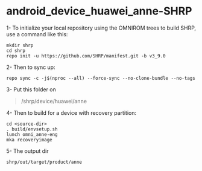 # android_device_huawei_anne-SHRP

1- To initialize your local repository using the OMNIROM trees to build SHRP, use a command like this:

```
mkdir shrp
cd shrp
repo init -u https://github.com/SHRP/manifest.git -b v3_9.0
```

2- Then to sync up:

```
repo sync -c -j$(nproc --all) --force-sync --no-clone-bundle --no-tags
```

3- Put this folder on 
>/shrp/device/huawei/anne

4- Then to build for a device with recovery partition:
```
cd <source-dir>
. build/envsetup.sh
lunch omni_anne-eng
mka recoveryimage
```

5- The output dir
```
shrp/out/target/product/anne
```
